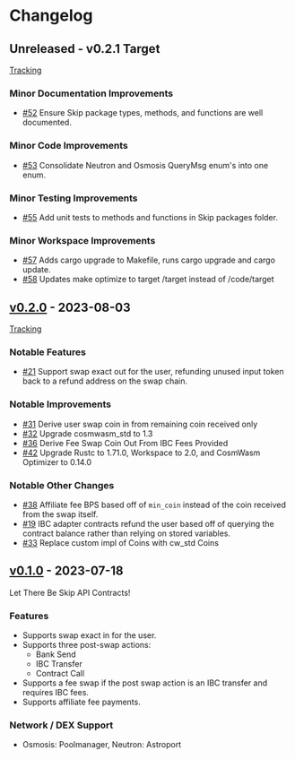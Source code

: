 <!--
Guiding Principles:

Changelogs are for humans, not machines.
There should be an entry for every single version.
The same types of changes should be grouped.
Versions and sections should be linkable.
The latest version comes first.
The release date of each version is displayed.
Mention whether you follow Semantic Versioning.

Usage:

Change log entries are to be added to the Unreleased section under the
appropriate stanza (see below). Each entry should ideally include a tag and
the Github issue reference in the following format:

* (<tag>) \#<issue-number> message

The issue numbers will later be link-ified during the release process so you do
not have to worry about including a link manually, but you can if you wish.

Types of changes (Stanzas):

"Features" for new features.
"Improvements" for changes in existing functionality.
"Deprecated" for soon-to-be removed features.
"Bug Fixes" for any bug fixes.
"API Breaking" for breaking exported APIs used by developers building on SDK.
Ref: https://keepachangelog.com/en/1.0.0/
-->

# Changelog

## Unreleased - v0.2.1 Target

[Tracking](https://github.com/skip-mev/skip-api-contracts/issues/49)

### Minor Documentation Improvements
- [#52](https://github.com/skip-mev/skip-api-contracts/pull/52) Ensure Skip package types, methods, and functions are well documented.

### Minor Code Improvements
- [#53](https://github.com/skip-mev/skip-api-contracts/pull/53) Consolidate Neutron and Osmosis QueryMsg enum's into one enum.

### Minor Testing Improvements
- [#55](https://github.com/skip-mev/skip-api-contracts/pull/55) Add unit tests to methods and functions in Skip packages folder.

### Minor Workspace Improvements
- [#57](https://github.com/skip-mev/skip-api-contracts/pull/57) Adds cargo upgrade to Makefile, runs cargo upgrade and cargo update.
- [#58](https://github.com/skip-mev/skip-api-contracts/pull/58) Updates make optimize to target /target instead of /code/target

## [v0.2.0](https://github.com/skip-mev/skip-api-contracts/releases/tag/v0.2.0) - 2023-08-03

[Tracking](https://github.com/skip-mev/skip-api-contracts/issues/28)

### Notable Features
- [#21](https://github.com/skip-mev/skip-api-contracts/issues/21) Support swap exact out for the user, refunding unused input token back to a refund address on the swap chain.

### Notable Improvements
- [#31](https://github.com/skip-mev/skip-api-contracts/pull/31) Derive user swap coin in from remaining coin received only
- [#32](https://github.com/skip-mev/skip-api-contracts/pull/32) Upgrade cosmwasm_std to 1.3
- [#36](https://github.com/skip-mev/skip-api-contracts/pull/36) Derive Fee Swap Coin Out From IBC Fees Provided
- [#42](https://github.com/skip-mev/skip-api-contracts/pull/42) Upgrade Rustc to 1.71.0, Workspace to 2.0, and CosmWasm Optimizer to 0.14.0

### Notable Other Changes
- [#38](https://github.com/skip-mev/skip-api-contracts/pull/38) Affiliate fee BPS based off of `min_coin` instead of the coin received from the swap itself.
- [#19](https://github.com/skip-mev/skip-api-contracts/pull/19) IBC adapter contracts refund the user based off of querying the contract balance rather than relying on stored variables.
- [#33](https://github.com/skip-mev/skip-api-contracts/pull/33) Replace custom impl of Coins with cw_std Coins 

## [v0.1.0](https://github.com/skip-mev/skip-api-contracts/releases/tag/v0.1.0) - 2023-07-18

Let There Be Skip API Contracts!

### Features
- Supports swap exact in for the user.
- Supports three post-swap actions:
    - Bank Send
    - IBC Transfer
    - Contract Call
- Supports a fee swap if the post swap action is an IBC transfer and requires IBC fees.
- Supports affiliate fee payments.

### Network / DEX Support
- Osmosis: Poolmanager, Neutron: Astroport